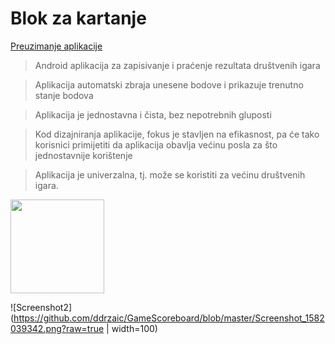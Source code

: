 # Blok za kartanje

[Preuzimanje aplikacije](https://github.com/ddrzaic/GameScoreboard/raw/master/app/release/app-release.apk)

>Android aplikacija za zapisivanje i praćenje rezultata društvenih igara

>Aplikacija automatski zbraja unesene bodove i prikazuje trenutno stanje bodova

>Aplikacija je jednostavna i čista, bez nepotrebnih gluposti

>Kod dizajniranja aplikacije, fokus je stavljen na efikasnost, pa će tako korisnici primijetiti da aplikacija obavlja većinu posla za što jednostavnije korištenje

>Aplikacija je univerzalna, tj. može se koristiti za većinu društvenih igara.

<img src="https://github.com/ddrzaic/GameScoreboard/blob/master/Screenshot_1582039107.png?raw=true" width="150">


![Screenshot2](https://github.com/ddrzaic/GameScoreboard/blob/master/Screenshot_1582039342.png?raw=true | width=100)


